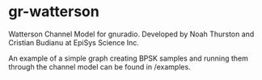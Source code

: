 # gr-watterson
Watterson Channel Model for gnuradio. Developed by Noah Thurston and Cristian Budianu at EpiSys Science Inc. 

An example of a simple graph creating BPSK samples and running them through the channel model can be found in /examples. 
